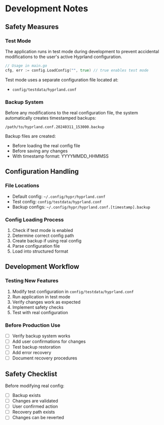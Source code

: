 # Development Notes

## Safety Measures

### Test Mode

The application runs in test mode during development to prevent accidental modifications to the user's active Hyprland configuration.

```go
// Usage in main.go
cfg, err := config.LoadConfig("", true) // true enables test mode
```

Test mode uses a separate configuration file located at:

- `config/testdata/hyprland.conf`

### Backup System

Before any modifications to the real configuration file, the system automatically creates timestamped backups:

```
/path/to/hyprland.conf.20240311_153000.backup
```

Backup files are created:

- Before loading the real config file
- Before saving any changes
- With timestamp format: YYYYMMDD_HHMMSS

## Configuration Handling

### File Locations

- Default config: `~/.config/hypr/hyprland.conf`
- Test config: `config/testdata/hyprland.conf`
- Backup configs: `~/.config/hypr/hyprland.conf.[timestamp].backup`

### Config Loading Process

1. Check if test mode is enabled
2. Determine correct config path
3. Create backup if using real config
4. Parse configuration file
5. Load into structured format

## Development Workflow

### Testing New Features

1. Modify test configuration in `config/testdata/hyprland.conf`
2. Run application in test mode
3. Verify changes work as expected
4. Implement safety checks
5. Test with real configuration

### Before Production Use

- [ ] Verify backup system works
- [ ] Add user confirmations for changes
- [ ] Test backup restoration
- [ ] Add error recovery
- [ ] Document recovery procedures

## Safety Checklist

Before modifying real config:

- [ ] Backup exists
- [ ] Changes are validated
- [ ] User confirmed action
- [ ] Recovery path exists
- [ ] Changes can be reverted
